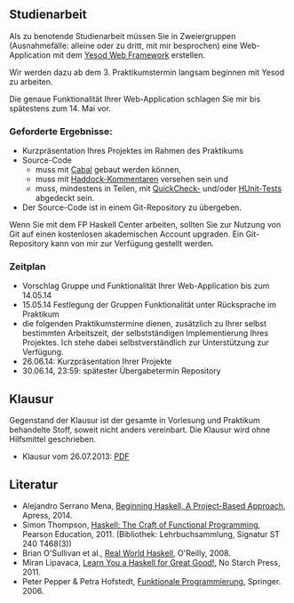## Studienarbeit

Als zu benotende Studienarbeit müssen Sie in Zweiergruppen (Ausnahmefälle: alleine oder zu dritt, mit mir besprochen) eine Web-Application mit dem [Yesod Web Framework](http://www.yesodweb.com/) erstellen.

Wir werden dazu ab dem 3. Praktikumstermin langsam beginnen mit Yesod
zu arbeiten.

Die genaue Funktionalität Ihrer Web-Application schlagen Sie mir bis
spätestens zum 14. Mai vor.

### Geforderte Ergebnisse:

-   Kurzpräsentation Ihres Projektes im Rahmen des Praktikums
-   Source-Code
    -   muss mit [Cabal](http://www.haskell.org/cabal/) gebaut werden können,
    -   muss mit [Haddock-Kommentaren](http://www.haskell.org/haddock/) versehen sein und
    -   muss, mindestens in Teilen, mit [QuickCheck-](http://hackage.haskell.org/package/QuickCheck) und/oder [HUnit-Tests](http://hackage.haskell.org/package/HUnit) abgedeckt sein.
-   Der Source-Code ist in einem Git-Repository zu übergeben.

Wenn Sie mit dem FP Haskell Center arbeiten, sollten Sie zur Nutzung von Git auf einen kostenlosen akademischen Account upgraden. Ein Git-Repository kann von mir zur Verfügung gestellt werden.

### Zeitplan

-   Vorschlag Gruppe und Funktionalität Ihrer Web-Application bis zum 14.05.14
-   15.05.14 Festlegung der Gruppen Funktionalität unter Rücksprache im Praktikum
-   die folgenden Praktikumstermine dienen, zusätzlich zu Ihrer selbst
    bestimmten Arbeitszeit, der selbstständigen Implementierung
    Ihres Projektes. Ich stehe dabei selbstverständlich
    zur Unterstützung zur Verfügung.
-   26.06.14: Kurzpräsentation Ihrer Projekte
-   30.06.14, 23:59: spätester Übergabetermin Repository

## Klausur

Gegenstand der Klausur ist der gesamte in Vorlesung und Praktikum
behandelte Stoff, soweit nicht anders vereinbart. Die Klausur
wird ohne Hilfsmittel geschrieben.

-   Klausur vom 26.07.2013: [PDF](/docs/lectures/fun/pdf/KlausurSS2013.pdf)

## Literatur

-   Alejandro Serrano Mena, [Beginning Haskell, A Project-Based Approach](http://www.apress.com/9781430262503), Apress, 2014.
-   Simon Thompson, [Haskell: The Craft of Functional Programming](http://www.haskellcraft.com/craft3e/Home.html), Pearson Education, 2011.
    (Bibliothek: Lehrbuchsammlung, Signatur ST 240 T468(3))
-   Brian O'Sullivan et al., [Real World Haskell](http://book.realworldhaskell.org/read/), O'Reilly, 2008.
-   Miran Lipavaca, [Learn You a Haskell for Great Good!](http://learnyouahaskell.com/chapters), No Starch Press, 2011.
-   Peter Pepper & Petra Hofstedt, [Funktionale Programmierung](http://link.springer.com/book/10.1007/3-540-34796-8/page/1), Springer. 2006.

